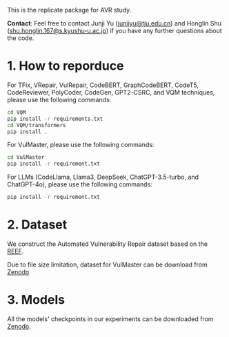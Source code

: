 This is the replicate package for AVR study.

**Contact**: Feel free to contact Junji Yu (junjiyu@tju.edu.cn) and Honglin Shu (shu.honglin.167@s.kyushu-u.ac.jp) if you have any further questions about the code.

# 1. How to reporduce
For TFix, VRepair, VulRepair, CodeBERT, GraphCodeBERT, CodeT5, CodeReviewer, PolyCoder, CodeGen, GPT2-CSRC, and VQM techniques, please use the following commands:
```sh
cd VQM
pip install -r requirements.txt
cd VQM/transformers
pip install .
```
For VulMaster, please use the following commands:
```sh
cd VulMaster
pip install -r requirement.txt
```
For LLMs (CodeLlama, Llama3, DeepSeek, ChatGPT-3.5-turbo, and ChatGPT-4o), please use the following commands:
```sh
pip install -r requirement.txt
```

# 2. Dataset
We construct the Automated Vulnerability Repair dataset based on the [REEF](https://github.com/ASE-REEF/REEF-data).

Due to file size limitation, dataset for VulMaster can be download from [Zenodo](https://zenodo.org/records/14542701)

# 3. Models
All the models' checkpoints in our experiments can be downloaded from [Zenodo](https://zenodo.org/records/14542701).